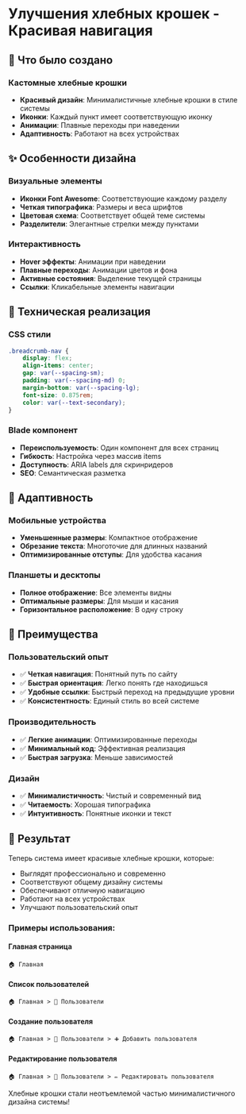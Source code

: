 # Улучшения хлебных крошек - Красивая навигация

## 🎨 Что было создано

### Кастомные хлебные крошки
- **Красивый дизайн**: Минималистичные хлебные крошки в стиле системы
- **Иконки**: Каждый пункт имеет соответствующую иконку
- **Анимации**: Плавные переходы при наведении
- **Адаптивность**: Работают на всех устройствах

## ✨ Особенности дизайна

### Визуальные элементы
- **Иконки Font Awesome**: Соответствующие каждому разделу
- **Четкая типографика**: Размеры и веса шрифтов
- **Цветовая схема**: Соответствует общей теме системы
- **Разделители**: Элегантные стрелки между пунктами

### Интерактивность
- **Hover эффекты**: Анимации при наведении
- **Плавные переходы**: Анимации цветов и фона
- **Активные состояния**: Выделение текущей страницы
- **Ссылки**: Кликабельные элементы навигации

## 🔧 Техническая реализация

### CSS стили
```css
.breadcrumb-nav {
    display: flex;
    align-items: center;
    gap: var(--spacing-sm);
    padding: var(--spacing-md) 0;
    margin-bottom: var(--spacing-lg);
    font-size: 0.875rem;
    color: var(--text-secondary);
}
```

### Blade компонент
- **Переиспользуемость**: Один компонент для всех страниц
- **Гибкость**: Настройка через массив items
- **Доступность**: ARIA labels для скринридеров
- **SEO**: Семантическая разметка

## 📱 Адаптивность

### Мобильные устройства
- **Уменьшенные размеры**: Компактное отображение
- **Обрезание текста**: Многоточие для длинных названий
- **Оптимизированные отступы**: Для удобства касания

### Планшеты и десктопы
- **Полное отображение**: Все элементы видны
- **Оптимальные размеры**: Для мыши и касания
- **Горизонтальное расположение**: В одну строку

## 🎯 Преимущества

### Пользовательский опыт
- ✅ **Четкая навигация**: Понятный путь по сайту
- ✅ **Быстрая ориентация**: Легко понять где находишься
- ✅ **Удобные ссылки**: Быстрый переход на предыдущие уровни
- ✅ **Консистентность**: Единый стиль во всей системе

### Производительность
- ✅ **Легкие анимации**: Оптимизированные переходы
- ✅ **Минимальный код**: Эффективная реализация
- ✅ **Быстрая загрузка**: Меньше зависимостей

### Дизайн
- ✅ **Минималистичность**: Чистый и современный вид
- ✅ **Читаемость**: Хорошая типографика
- ✅ **Интуитивность**: Понятные иконки и текст

## 🚀 Результат

Теперь система имеет красивые хлебные крошки, которые:
- Выглядят профессионально и современно
- Соответствуют общему дизайну системы
- Обеспечивают отличную навигацию
- Работают на всех устройствах
- Улучшают пользовательский опыт

### Примеры использования:

#### Главная страница
```
🏠 Главная
```

#### Список пользователей
```
🏠 Главная > 👥 Пользователи
```

#### Создание пользователя
```
🏠 Главная > 👥 Пользователи > ➕ Добавить пользователя
```

#### Редактирование пользователя
```
🏠 Главная > 👥 Пользователи > ✏️ Редактировать пользователя
```

Хлебные крошки стали неотъемлемой частью минималистичного дизайна системы! 